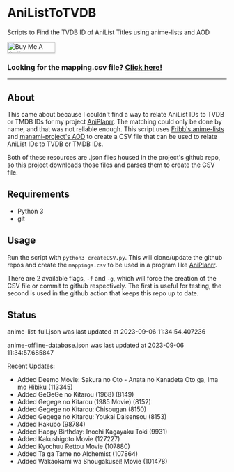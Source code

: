 # AniListToTVDB
Scripts to Find the TVDB ID of AniList Titles using anime-lists and AOD

<a href="https://www.buymeacoffee.com/noggl" target="_blank"><img src="https://www.buymeacoffee.com/assets/img/custom_images/orange_img.png" alt="Buy Me A Coffee" style="height: 25px !important;width: 110px !important;box-shadow: 0px 3px 2px 0px rgba(190, 190, 190, 0.5) !important;-webkit-box-shadow: 0px 3px 2px 0px rgba(190, 190, 190, 0.5) !important;" ></a>
### **Looking for the mapping.csv file? [Click here!](https://raw.githubusercontent.com/noggl/AniListToTVDB/main/mapping.csv)**
------------------------
## About
This came about because I couldn't find a way to relate AniList IDs to TVDB or TMDB IDs for my project [AniPlanrr](https://github.com/noggl/AniPlanrr). The matching could only be done by name, and that was not reliable enough. This script uses [Fribb's anime-lists](https://github.com/Fribb/anime-lists) and [manami-project's AOD](https://github.com/manami-project/anime-offline-database) to create a CSV file that can be used to relate AniList IDs to TVDB or TMDB IDs.

Both of these resources are .json files housed in the project's github repo, so this project downloads those files and parses them to create the CSV file.

## Requirements
- Python 3
- git

## Usage

Run the script with `python3 createCSV.py`. This will clone/update the github repos and create the `mappings.csv` to be used in a program like [AniPlanrr](https://github.com/noggl/AniPlanrr).

There are 2 available flags, `-f` and `-g`, which will force the creation of the CSV file or commit to github respectively. The first is useful for testing, the second is used in the github action that keeps this repo up to date.

## Status
anime-list-full.json was last updated at 2023-09-06 11:34:54.407236

anime-offline-database.json was last updated at 2023-09-06 11:34:57.685847



Recent Updates:

- Added Deemo Movie: Sakura no Oto - Anata no Kanadeta Oto ga, Ima mo Hibiku (113345)
- Added GeGeGe no Kitarou (1968) (8149)
- Added Gegege no Kitarou (1985 Movie) (8152)
- Added Gegege no Kitarou: Chisougan (8150)
- Added Gegege no Kitarou: Youkai Daisensou (8153)
- Added Hakubo (98784)
- Added Happy Birthday: Inochi Kagayaku Toki (9931)
- Added Kakushigoto Movie (127227)
- Added Kyochuu Rettou Movie (107880)
- Added Ta ga Tame no Alchemist (107864)
- Added Wakaokami wa Shougakusei! Movie (101478)
